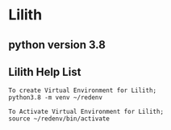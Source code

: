 # Lilith

## python version 3.8

## Lilith Help List
```
To create Virtual Environment for Lilith;
python3.8 -m venv ~/redenv

To Activate Virtual Environment for Lilith;
source ~/redenv/bin/activate
```
